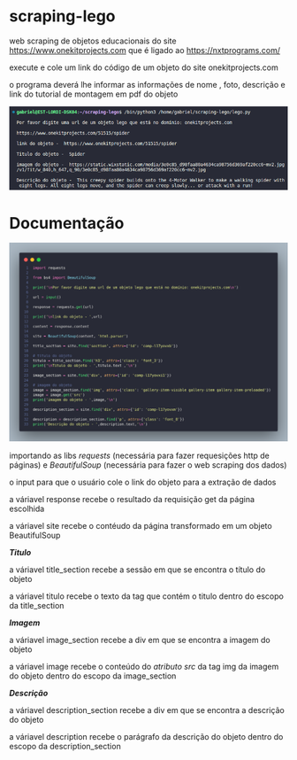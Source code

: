 # scraping-lego

web scraping de objetos educacionais do site https://www.onekitprojects.com que é ligado ao https://nxtprograms.com/

execute e cole um link do código de um objeto do site onekitprojects.com

o programa deverá lhe informar as informações de nome , foto, descrição e link do tutorial de montagem em pdf do objeto

<img src="assets/spider-example.png" alt="teste de scraping com um lego aranha"></img>

# Documentação

<img src="assets/code-lego.png" alt="código fonte do arquivo lego.py"></img>

importando as libs *requests* (necessária para fazer requesições http de páginas) e *BeautifulSoup* (necessária para fazer o web scraping dos dados)

o input para que o usuário cole o link do objeto para a extração de dados

a váriavel response recebe o resultado da requisição get da página escolhida

a váriavel site recebe o contéudo da página transformado em um objeto BeautifulSoup

***Titulo***

a váriavel title_section recebe a sessão em que se encontra o título do objeto

a váriavel titulo recebe o texto da tag que contém o titulo dentro do escopo da title_section

***Imagem***

a váriavel image_section recebe a div em que se encontra a imagem do objeto

a váriavel image recebe o conteúdo do *atributo src* da tag img da imagem do objeto dentro do escopo da image_section

***Descrição***

a váriavel description_section recebe a div em que se encontra a descrição do objeto

a váriavel description recebe o parágrafo da descrição do objeto dentro do escopo da description_section
